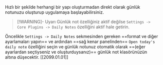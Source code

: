 Hızlı bir şekilde herhangi bir yapı oluşturmadan direkt olarak günlük notunuzu oluşturup uygulamaya başlayabilirsiniz.

>[!WARNING]- Uyarı
>Günlük not özelliğiniz aktif değilse `Settings -> Core Plugins -> Daily Notes` özelliğini aktif hale getirin.

Öncelikle `Settings -> Daily Notes` sekmesinden gereken ==format ve diğer ayarlamaları yapın== ve ardından ==sağ kenar panelinden== `Open today's daily note` özelliğini seçin ve günlük notunuz otomatik olarak ==(eğer ayarlardan seçtiyseniz ve oluşturduysanız)== günlük not klasörünüzün altına düşecektir. [[2099.01.01]]